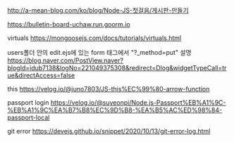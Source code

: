 http://a-mean-blog.com/ko/blog/Node-JS-첫걸음/게시판-만들기

https://bulletin-board-uchaw.run.goorm.io

virtuals
https://mongoosejs.com/docs/tutorials/virtuals.html

users폴더 안의 edit.ejs에 있는 form 태그에서 "?\_method=put" 설명
https://blog.naver.com/PostView.naver?blogId=jdub7138&logNo=221049375308&redirect=Dlog&widgetTypeCall=true&directAccess=false

this
https://velog.io/@juno7803/JS-this%EC%99%80-arrow-function

passport login
https://velog.io/@suyeonpi/Node.js-Passport%EB%A1%9C-%EB%A1%9C%EA%B7%B8%EC%9D%B8-%EA%B5%AC%ED%98%84-passport-local

git error
https://devejs.github.io/snippet/2020/10/13/git-error-log.html
